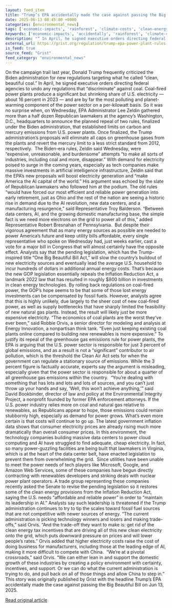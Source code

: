 ```yaml
---
layout: feed_item
title: "Trump’s EPA accidentally made the case against passing the Big Beautiful Bill"
date: 2025-06-13 08:45:00 +0000
categories: [environmental_news]
tags: ['economic-impacts', 'rainforest', 'climate-costs', 'clean-energy', 'fossil-fuels', 'emissions', 'year-2023', 'amazon', 'renewable-energy']
keywords: ['economic-impacts', 'accidentally', 'rainforest', 'climate-costs', 'clean-energy', 'fossil-fuels', 'made', 'trump']
description: "” In April, he signed executive orders directing federal agencies to undo any regulations that “discriminate” against coal"
external_url: https://grist.org/regulation/trump-epa-power-plant-rules-big-beautiful-bill/
is_feed: true
source_feed: "Grist"
feed_category: "environmental_news"
---
```


On the campaign trail last year, Donald Trump frequently criticized the Biden administration for new regulations targeting what he called “clean, beautiful coal.” In April, he signed executive orders directing federal agencies to undo any regulations that “discriminate” against coal. Coal-fired power plants produce a significant but shrinking share of U.S. electricity — about 16 percent in 2023 — and are by far the most polluting and planet-warming component of the power sector on a per-kilowatt basis. So it was no surprise when, on Wednesday, EPA Administrator Lee Zeldin gathered more than a half dozen Republican lawmakers at the agency’s Washington, D.C., headquarters to announce the planned repeal of two rules, finalized under the Biden administration, that established limits on carbon and mercury emissions from U.S. power plants. Once finalized, the Trump administration’s proposals will eliminate all caps on greenhouse gases from the plants and revert the mercury limit to a less strict standard from 2012, respectively.&nbsp; The Biden-era rules, Zeldin said Wednesday, were “expensive, unreasonable, and burdensome” attempts “to make all sorts of industries, including coal and more, disappear.” With demand for electricity poised to surge in the coming years, especially as tech companies make massive investments in artificial intelligence infrastructure, Zeldin said that the EPA’s new proposals will boost electricity generation and “make America the AI capital of the world.” His argument was echoed by the slate of Republican lawmakers who followed him at the podium. The old rules “would have forced our most efficient and reliable power generation into early retirement, just as Ohio and the rest of the nation are seeing a historic rise in demand due to the AI revolution, new data centers, and a manufacturing resurgence,&#8221; said Representative Troy Balderson. “Between data centers, AI, and the growing domestic manufacturing base, the simple fact is we need more electrons on the grid to power all of this,” added Representative Robert Bresnahan of Pennsylvania.&nbsp; But despite their vigorous agreement that as many energy sources as possible are needed to power America’s future and keep utility bills affordable, every single representative who spoke on Wednesday had, just weeks earlier, cast a vote for a major bill in Congress that will almost certainly have the opposite effect. Analysts say that the pending legislation, which has the Trump-inspired title “One Big Beautiful Bill Act,” will slow the country’s buildout of new electricity sources and eventually lead the average U.S. household to incur hundreds of dollars in additional annual energy costs. That’s because the new GOP legislation essentially repeals the Inflation Reduction Act, a landmark 2022 law that has resulted in roughly $800 billion in investments in clean energy technologies. By rolling back regulations on coal-fired power, the GOP’s hope seems to be that some of those lost energy investments can be compensated by fossil fuels. However, analysts agree that this is highly unlikely, due largely to the sheer cost of new coal-fired power, as well as supply bottlenecks that have sharply limited the feasibility of new natural gas plants. Instead, the result will likely just be more expensive electricity. “The economics of coal plants are the worst they&#8217;ve ever been,” said Robbie Orvis, a senior director for modeling and analysis at Energy Innovation, a nonpartisan think tank. “Even just keeping existing coal plants online compared to building new renewables is more expensive.” To justify its repeal of the greenhouse gas emissions rule for power plants, the EPA is arguing that the U.S. power sector is responsible for just 3 percent of global emissions, and as a result is not a “significant” contributor to air pollution, which is the threshold the Clean Air Act sets for when the government can regulate a stationary source of emissions. While the 3 percent figure is factually accurate, experts say the argument is misleading, especially given that the power sector is responsible for about a quarter of all greenhouse gas emissions within the country.&nbsp; “You&#8217;re dealing with something that has lots and lots and lots of sources, and you can&#8217;t just throw up your hands and say, ‘Well, this won&#8217;t achieve anything,’” said David Bookbinder, director of law and policy at the Environmental Integrity Project, a nonprofit founded by former EPA enforcement attorneys. If the U.S. power industry relies more on coal and natural gas relative to renewables, as Republicans appear to hope, those emissions could remain stubbornly high, especially as demand for power grows. What’s even more certain is that costs will continue to go up. The latest government inflation data shows that consumer electricity prices are already rising much more dramatically than overall consumer prices. In this environment, the technology companies building massive data centers to power cloud computing and AI have struggled to find adequate, cheap electricity. In fact, so many power-guzzling facilities are being built that lawmakers in Virginia, which is at the heart of the data center belt, have enacted legislation to prevent them from overwhelming the grid.&nbsp; Since utilities have been unable to meet the power needs of tech players like Microsoft, Google, and Amazon Web Services, some of these companies have begun directly contracting with renewables developers and striking deals with nuclear power plant operators. A trade group representing these companies recently asked the Senate to revise the pending legislation so it restores some of the clean energy provisions from the Inflation Reduction Act, saying the U.S. needs “affordable and reliable power” in order to “maintain its leadership in AI.” Analysts say such leadership is threatened if the Trump administration continues to try to tip the scales toward fossil fuel sources that are not competitive with newer sources of energy. “The current administration is picking technology winners and losers and making trade-offs,” said Orvis. “And the trade-off they want to make is: get rid of the clean energy tax incentives that are driving all of this new clean electricity onto the grid, which puts downward pressure on prices and will lower people&#8217;s rates.” Orvis added that higher electricity costs raise the cost of doing business for manufacturers, including those at the leading edge of AI, making it more difficult to compete with China.&nbsp; “We&#8217;re at a pivotal crossroads,” said Orvis. “We can either lean in and support the domestic growth of these industries by creating a policy environment with certainty, incentives, and support. Or we can do what the current administration is trying to do, and pull back on all of those things and allow China to step in.” This story was originally published by Grist with the headline Trump’s EPA accidentally made the case against passing the Big Beautiful Bill on Jun 13, 2025.

[Read original article](https://grist.org/regulation/trump-epa-power-plant-rules-big-beautiful-bill/)
